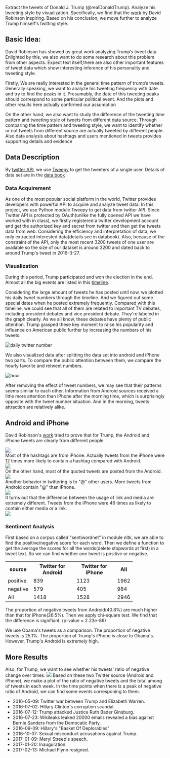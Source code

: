 Extract the tweets of Donald J. Trump (@realDonaldTrump). Analyze his tweeting style by visualization. Specifically, we find that the [work](http://varianceexplained.org/r/trump-tweets/) by David Robinson inspiring. Based on his conclusion, we move further to analyze Trump himself's twitting style.

## Basic Idea:
David Robinson has showed us great work analyzing Trump’s tweet data. Enlighted by this, we also want to do some research about this problem from other aspects. Expect text itself,there are also other important features of tweet data which show interesting inference of his personality and tweeting style.

 Firstly, We are really interested in the general time pattern of trump’s tweets. Generally speaking, we want to analyze his tweeting frequency with date and try to find the peaks in it. Presumably, the date of this tweeting peaks should correspond to some particular political event. And the plots and other results here actually confirmed our assumption 

 On the other hand, we also want to study the difference of the tweeting time pattern and tweeting style of tweets from different data source. Through comparing the time pattern and tweeting style, we want to identify whether or not tweets from different source are actually tweeted by different people. Also data analysis about hashtags and users mentioned in tweets provides supporting details and evidence

## Data Description
By [twitter API](https://dev.twitter.com/overview/api), we use [Tweepy](http://tweepy.readthedocs.io/en/v3.5.0/) to get the tweeters of a single user. Details of data set are in the [data book](databook.pdf)

### Data Acquirement

As one of the most popular social platform in the world, Twitter provides developers with powerful API to acquire and analyze tweet data. In this project, we use Python module Tweepy to get data from twitter API.
Since Twitter API is protected by OAuth(unlike the fully opened API we have worked with in class), we firstly registered a twitter development account and get the authorized key and secret from twitter and then get the tweets data from web. Considering the efficiency and interpretation of data, we only extracted interested data(details see in databook). Also, because of the constraint of the API, only the most recent 3200 tweets of one user are available so the size of our dataset is around 3200 and dated back to around Trump's tweet in 2016-3-27.

### Visualization
During this period, Trump participated and won the election in the end. Almost all the big events are listed in this [timeline](https://en.wikipedia.org/wiki/United_States_presidential_election,_2016_timeline#May_2016).

Considering the large amount of tweets he has posted until now, we plotted his daily tweet numbers through the timeline. And we figured out some special dates when he posted extremely frequently. Compared with this timeline, we could see that all of them are related to important TV debates, including president debates and vice president debate. They're labeled in the graph clearly. As we all know, these debates have plenty of public attention. Trump grasped these key moment to raise his popularity and influence on American public further by increasing the numbers of his tweets.

![daily twitter number](image/daily-twitter-number.png)

We also visualized data after splitting the data set into android and iPhone two parts. To compare the public attention between them, we compare the hourly favorite and retweet numbers.

![hour](image/hourly_comparison.png)

After removing the effect of tweet numbers, we may see that their patterns seems similar to each other. Information from Android sources received a little more attention than iPhone after the morning time, which is surprisingly opposite with the tweet number situation. And in the morning, tweets attraction are relatively alike.

## Android and iPhone
David Robinson's [work](http://varianceexplained.org/r/trump-tweets/) tried to prove that for Trump, the Android and iPhone tweets are clearly from different people.

<div>
  <div>
    <img src="image/hashtag_proportion.png">
  </div>
  <div>
    Most of the hashtags are from iPhone. Actually tweets from the iPhone were 12 times more likely to contain a hashtag compared with Android.
  </div>
</div>

<div>

<div>
  <div>
    <img src="image/quoted.png">
  </div>
  <div>
    On the other hand, most of the quoted tweets are posted from the Android.
  </div>
</div>

<div>
  <div>
    <img src="image/at.png">
  </div>
  <div>
    Another behavior in twittering is to "@" other users. More tweets from Android contain "@" than iPhone.
  </div>
</div>

<div>
  <div>
    <img src="image/link.png">
  </div>
  <div>
    It turns out that the difference between the usage of link and media are extremely different. Tweets from the iPhone were 46 times as likely to contain either media or a link. 
  </div>
</div>

<div>
  <div>
    <img src="image/hashtag_proportion.png">
   </div>
</div>

### Sentiment Analysis
First based on a corpus called "sentiwordnet" in module nltk, we are able to find the positive/negative score for each word.
Then we define a function to get the average the scores for all the words(delete stopwords at first) in a tweet text. 
So we can find whether one tweet is positive or negative.
<table style="width:80%">
  <tr>
    <th>source</th>
    <th>Twitter for Android</th> 
    <th>Twitter for iPhone</th>
    <th>All</th>
  </tr>
  <tr>
    <td>positive</td>
    <td>839</td> 
    <td>1123</td>
    <td>1962</td>
  </tr>
  <tr>
    <td>negative</td>
    <td>579</td> 
    <td>405</td>
    <td>984</td>
  </tr>
  <tr>
    <td>All</td>
    <td>1418</td>
    <td>1528</td>
    <td>2946</td>
  </tr>
</table>
The proportion of negative tweets from Android(40.8%) are much higher than that for iPhone(26.5%). Then we apply chi-square test.
We find that the difference is signifiant. (p-value = 2.23e-86)

We use Obama's tweets as a comparison. The proportion of negative tweets is 25.1%. The proportion of Trump's iPhone is close to Obama's. However, Trump's Android is extremely high.

## More Results
Also, for Trump, we want to see whether his tweets' ratio of negative change over times.
<img src="image/Ratio.png">
Based on these two Twitter source (Android and iPhone), we make a plot of the ratio of negative tweets and the total among of tweets in each week. In the time points when there is a peak of negative ratio of Android, we can find some events corresponing to them.
- 2016-05-09: Twitter war between Trump and Elizabeth Warren.
- 2016-07-02: Hillary Clinton's corruption scandal.
- 2016-07-12: Trump attacked Justice Ruth Bader Ginsburg.
- 2016-07-23: Wikileaks leaked 20000 emails revealed a bias against Bernie Sanders from the Democatic Party. 
- 2016-09-09: Hillary's "Basket Of Deplorables"
- 2016-10-07: Sexual misconduct accusations against Trump.
- 2017-01-09: Meryl Streep's speech.
- 2017-01-20: Inauguration.
- 2017-02-13: Michael Flynn resigned.
